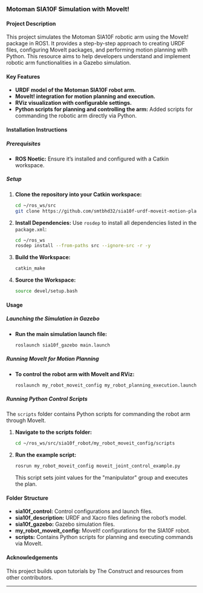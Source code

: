 ### Motoman SIA10F Simulation with MoveIt!

#### Project Description
This project simulates the Motoman SIA10F robotic arm using the MoveIt! package in ROS1. It provides a step-by-step approach to creating URDF files, configuring MoveIt packages, and performing motion planning with Python. This resource aims to help developers understand and implement robotic arm functionalities in a Gazebo simulation.

#### Key Features
- **URDF model of the Motoman SIA10F robot arm.**
- **MoveIt! integration for motion planning and execution.**
- **RViz visualization with configurable settings.**
- **Python scripts for planning and controlling the arm:** Added scripts for commanding the robotic arm directly via Python.

#### Installation Instructions

##### Prerequisites
- **ROS Noetic:** Ensure it’s installed and configured with a Catkin workspace.

##### Setup
1. **Clone the repository into your Catkin workspace:**
    ```bash
    cd ~/ros_ws/src
    git clone https://github.com/smtbhd32/sia10f-urdf-moveit-motion-planning.git
    ```

2. **Install Dependencies:** Use `rosdep` to install all dependencies listed in the `package.xml`:
    ```bash
    cd ~/ros_ws
    rosdep install --from-paths src --ignore-src -r -y
    ```

3. **Build the Workspace:**
    ```bash
    catkin_make
    ```

4. **Source the Workspace:**
    ```bash
    source devel/setup.bash
    ```

#### Usage

##### Launching the Simulation in Gazebo
- **Run the main simulation launch file:**
    ```bash
    roslaunch sia10f_gazebo main.launch
    ```

##### Running MoveIt for Motion Planning
- **To control the robot arm with MoveIt and RViz:**
    ```bash
    roslaunch my_robot_moveit_config my_robot_planning_execution.launch
    ```

##### Running Python Control Scripts
The `scripts` folder contains Python scripts for commanding the robot arm through MoveIt.

1. **Navigate to the scripts folder:**
    ```bash
    cd ~/ros_ws/src/sia10f_robot/my_robot_moveit_config/scripts
    ```

2. **Run the example script:**
    ```bash
    rosrun my_robot_moveit_config moveit_joint_control_example.py
    ```
    This script sets joint values for the "manipulator" group and executes the plan.

#### Folder Structure
- **sia10f_control:** Control configurations and launch files.
- **sia10f_description:** URDF and Xacro files defining the robot’s model.
- **sia10f_gazebo:** Gazebo simulation files.
- **my_robot_moveit_config:** MoveIt! configurations for the SIA10F robot.
- **scripts:** Contains Python scripts for planning and executing commands via MoveIt.

#### Acknowledgements
This project builds upon tutorials by The Construct and resources from other contributors.

---
